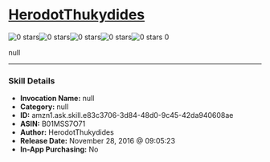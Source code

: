 # [HerodotThukydides](http://alexa.amazon.com/#skills/amzn1.ask.skill.e83c3706-3d84-48d0-9c45-42da940608ae)
![0 stars](../../images/ic_star_border_black_18dp_1x.png)![0 stars](../../images/ic_star_border_black_18dp_1x.png)![0 stars](../../images/ic_star_border_black_18dp_1x.png)![0 stars](../../images/ic_star_border_black_18dp_1x.png)![0 stars](../../images/ic_star_border_black_18dp_1x.png) 0

null

***

### Skill Details

* **Invocation Name:** null
* **Category:** null
* **ID:** amzn1.ask.skill.e83c3706-3d84-48d0-9c45-42da940608ae
* **ASIN:** B01MSS7O71
* **Author:** HerodotThukydides
* **Release Date:** November 28, 2016 @ 09:05:23
* **In-App Purchasing:** No
